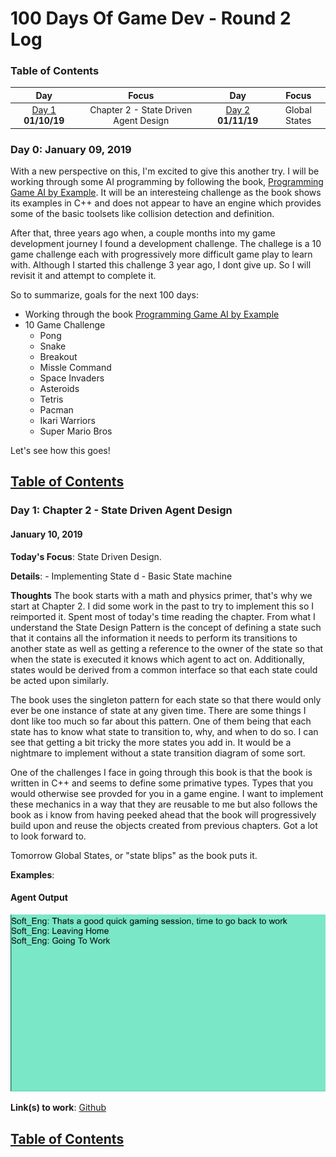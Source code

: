 # 100 Days Of Game Dev - Round 2 Log

<a name="toc"></a>
### Table of Contents 
|Day                               |Focus                                      |Day                                 |Focus                                       |
|:--------------------------------:|:-----------------------------------------:|:----------------------------------:|:------------------------------------------:|
|[Day 1](#day-1)    **01/10/19**   | Chapter 2 - State Driven Agent Design     |[Day 2](#day-2)    **01/11/19**     | Global States	         					 |

### Day 0: January 09, 2019 

With a new perspective on this, I'm excited to give this another try. I will be working through some AI programming by following the book, [Programming Game AI by Example](https://www.amazon.com/Programming-Example-Wordware-Developers-Library/dp/1556220782). It will be an interesteing challenge as the book shows its examples in C++ and does not appear to have an engine which provides some of the basic toolsets like collision detection and definition. 

After that, three years ago when, a couple months into my game development journey I found a development challenge. The challege is a 10 game challenge each with progressively more difficult game play to learn with. Although I started this challenge 3 year ago, I dont give up. So I will revisit it and attempt to complete it. 

So to summarize, goals for the next 100 days: 
- Working through the book [Programming Game AI by Example](https://www.amazon.com/Programming-Example-Wordware-Developers-Library/dp/1556220782)
- 10 Game Challenge
  - Pong
  - Snake
  - Breakout
  - Missle Command
  - Space Invaders
  - Asteroids
  - Tetris
  - Pacman
  - Ikari Warriors 
  - Super Mario Bros

Let's see how this goes!

[Table of Contents](#toc)
----------
<a name="day-1"></a>
### Day 1: Chapter 2 - State Driven Agent Design
#### January 10, 2019 

**Today's Focus**: State Driven Design. 

**Details**:
	- Implementing State d
	- Basic State machine

**Thoughts** The book starts with a math and physics primer, that's why we start at Chapter 2. I did some work in the past to try to implement this so I reimported it. Spent most of today's time reading the chapter. From what I understand the State Design Pattern is the concept of defining a state such that it contains all the information it needs to perform its transitions to another state as well as getting a reference to the owner of the state so that when the state is executed it knows which agent to act on. Additionally, states would be derived from a common interface so that each state could be acted upon similarly. 

The book uses the singleton pattern for each state so that there would only ever be one instance of state at any given time. There are some things I dont like too much so far about this pattern. One of them being that each state has to know what state to transition to, why, and when to do so. I can see that getting a bit tricky the more states you add in. It would be a nightmare to implement without a state transition diagram of some sort. 

One of the challenges I face in going through this book is that the book is written in C++ and seems to define some primative types. Types that you would otherwise see provded for you in a game engine. I want to implement these mechanics in a way that they are reusable to me but also follows the book as i know from having peeked ahead that the book will progressively build upon and reuse the objects created from previous chapters. Got a lot to look forward to. 

Tomorrow Global States, or "state blips" as the book puts it.

**Examples**: 

#### Agent Output
![Agent Output](https://raw.githubusercontent.com/kpable/100-days-of-game-dev/master/images/r2/day1/state-driven-agent.gif)

**Link(s) to work**: 
[Github](https://github.com/Kpable/Kpable-Labs/commit/b26e35978a96e356cdd4f2e39caee60f390c9a78#diff-9aedeaf1f77b8642abe528503b8c5de8)

[Table of Contents](#toc)
----------

<!-- 
<a name="toc"></a>
### Table of Contents 
|Day                               |Focus                                      |Day                                 |Focus                                       |
|:--------------------------------:|:-----------------------------------------:|:----------------------------------:|:------------------------------------------:|
|[Day 1](#day-1)    **09/16/18**   | 100 Days Log Generator                    |[Day 2](#day-2)    **09/17/18**     | 100 Days Log Generator - Dynamic Additions |
|[Day 1](#day-1)    **09/18/18**   | 100 Days Log Generator - Dynamic Removals |[Day 2](#day-2)    **09/19/18**     | TBD                                        |

### Day 0: August 18, 2018 

With a new perspective on this, I'm excited to give this another try. I will be working through some AI programming by following the book, [Programming Game AI by Example](https://www.amazon.com/Programming-Example-Wordware-Developers-Library/dp/1556220782). After that, who knows. Theres a lot of game dev I am interested in.

[Table of Contents](#toc)

----------
<a name="day-1"></a>
### Day 1: Log Generator
#### September 16, 2018 

**Today's Focus**: Create a form that would populate the logs for each day. 

**Details**:
	- Created a good looking form

**Thoughts** My initial go at the 100 days of game development, one of the most tiresome parts were the copying and pasting to enter a new log. Not that it takes more than 5 minutes but if i can make it easier and faster to put in the entries for this, why not! I got the form more or less put together, all thats left is to make it actually generate the markdown. 

**Examples**: 

#### Front End Form
![Front End Form](https://raw.githubusercontent.com/kpable/100-days-of-game-dev/master/images/r2/day1/log-form.png)

**Link(s) to work**: 
[Github](https://raw.githubusercontent.com/Kpable/kpable.github.io/4b596e0ae8df5ad8ce3b844e47bdf751c75ad701/100daysform.md)
[Form](https://kpable.github.io/100daysform)

[Table of Contents](#toc)
----------
<a name="day-2"></a>
### Day 2: Log Generator - Dynamic Additions
#### September 17, 2018 

**Today's Focus**: Make the elements and links of the form dynamically add 

**Details**:
	- Added some jQuery to add a new element group to the list

**Thoughts** It's been a long while since I wrote any jQuery but figured it would be a quick way to add some on click events and find and clone DOM elements. I didn't get very far since I spent a lot of the short time i spent today just figuring out jQuery syntax and making the javascript work within the context of the Jekyll site. Don't know why but I had to put the script resource along with the others as opposed to the file I was working in. Anyways, lots of cobwebs on my web dev scripting. 

**Examples**: 

#### New Added Entries
![New Added Entries](https://raw.githubusercontent.com/kpable/100-days-of-game-dev/master/images/r2/day2/new-additions.png)

**Link(s) to work**: 
[Github](https://github.com/Kpable/kpable.github.io/commit/2aa811ddfac3072111cc20c5649ecaf6d1657586)
[Form](https://kpable.github.io/100daysform)

[Table of Contents](#toc)
----------
<a name="day-3"></a>
### Day 3: Log Generator - Dynamic Removals
#### September 18, 2018 

**Today's Focus**: Make the elements and links of the form dynamically remove

**Details**:
	- Added some jQuery to remove an new element group from the list

**Thoughts** Another quick progress report. I ran into an issue with identifying the elements as I initially am selecting the elements by id but that should be unique. It adds some complexity in removing the elements but i'm thinking it doesnt have to be perfect for now, just has to do the job of generating the log. In the end, i'm hoping it's just a series of string replacements. I started work on testing out the generation but ran out of time. 

**Examples**: 

#### Basic jQuery
~~~~
$("#new-example-button").click(function(){
    numElements += 1;
    var clone = $("#example-group").clone(true);
    clone.attr("id", "example-group" + numElements);
    $(this).parent().before(clone);
});

$(".fa-minus").click(function(){
	$(this).parents("#example-group").remove(); 
	$(this).parents("#link-group").remove();
});

$("#new-link-button").click(function(){
    numLinkElements += 1;
    var clone = $("#link-group").clone(true);
    clone.attr("id", "link-group" + numLinkElements);
    $(this).parent().before(clone);
});

$("#generate").click(function(){
	alert("generate");
	var dayNumber = $("#day-number").text();
	var title = $("#title").text();
	var date = $("#date").text();
	var thoughts = $("#thoughts").text();
});
~~~~


**Link(s) to work**: 
[Github](https://github.com/Kpable/kpable.github.io/commit/1688333dab19bf8de327575cbfeb2d6cc81fa677)
[Form](https://kpable.github.io/100daysform)

[Table of Contents](#toc)
----------

-->